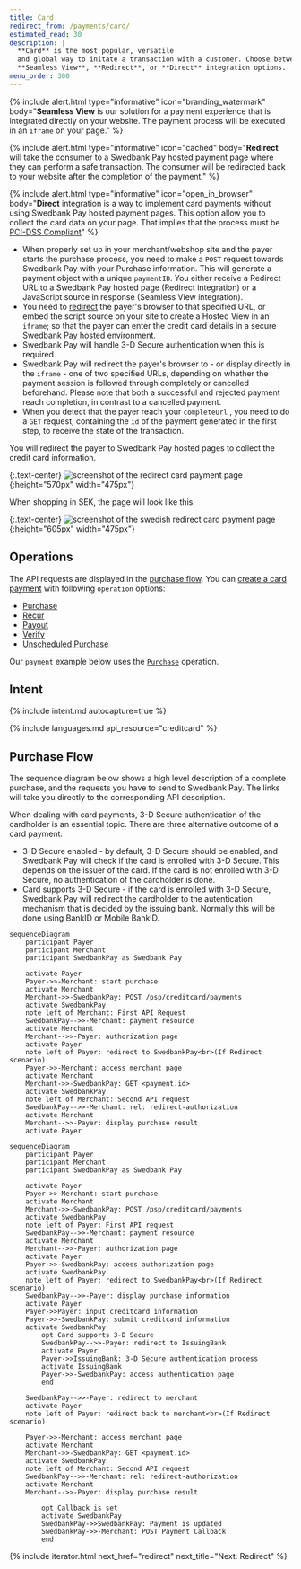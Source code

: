 ```yaml
---
title: Card 
redirect_from: /payments/card/
estimated_read: 30
description: |
  **Card** is the most popular, versatile
  and global way to initate a transaction with a customer. Choose between our
  **Seamless View**, **Redirect**, or **Direct** integration options.
menu_order: 300
---
```


{% include alert.html type="informative"
                      icon="branding_watermark"
                      body="**Seamless View** is our solution for a payment
                      experience that is integrated directly on your website.
                      The payment process will be executed in an `iframe` on
                      your page." %}

{% include alert.html type="informative"
                      icon="cached"
                      body="**Redirect** will take the consumer to a Swedbank
                      Pay hosted payment page where they can perform a safe
                      transaction. The consumer will be redirected back to your
                      website after the completion of the payment." %}

{% include alert.html type="informative"
                      icon="open_in_browser"
                      body="**Direct** integration is a way to implement card
                      payments without using Swedbank Pay hosted payment pages.
                      This option allow you to collect the card data on your
                      page. That implies that the process must be [PCI-DSS
                      Compliant](https://www.pcisecuritystandards.org/)" %}

*   When properly set up in your merchant/webshop site and the payer starts the
  purchase process, you need to make a `POST` request towards Swedbank Pay with
  your Purchase information. This will generate a payment object with a unique
  `paymentID`. You either receive a Redirect URL to a Swedbank Pay hosted
  page (Redirect integration) or a JavaScript source in response (Seamless View
  integration).
*   You need to [redirect][redirect] the payer's browser to that specified URL,
    or embed the script source on your site to create a Hosted View in an
    `iframe`; so that the payer can enter the credit card details in a secure
    Swedbank Pay hosted environment.
*   Swedbank Pay will handle 3-D Secure authentication when this is required.
*   Swedbank Pay will redirect the payer's browser to - or display directly in
    the `iframe` - one of two specified URLs, depending on whether the payment
    session is followed through completely or cancelled beforehand. Please note
    that both a successful and rejected payment reach completion, in contrast to
    a cancelled payment.
*   When you detect that the payer reach your `completeUrl` , you need to do a
  `GET` request, containing the `id` of the payment generated in the first step,
  to receive the state of the transaction.

You will redirect the payer to Swedbank Pay hosted pages to collect the credit
card information.

{:.text-center}
![screenshot of the redirect card payment page][card-payment]{:height="570px" width="475px"}

When shopping in SEK, the page will look like this.

{:.text-center}
![screenshot of the swedish redirect card payment page][swedish-card-payment]{:height="605px" width="475px"}


## Operations

The API requests are displayed in the [purchase flow][purchase].
You can [create a card payment][create-payment] with following `operation`
options:

*   [Purchase][purchase]
*   [Recur][recur]
*   [Payout][payout]
*   [Verify][verify]
*   [Unscheduled Purchase][unscheduled-purchase]

Our `payment` example below uses the [`Purchase`][purchase] operation.

## Intent

{% include intent.md autocapture=true %}

{% include languages.md api_resource="creditcard" %}

## Purchase Flow

The sequence diagram below shows a high level description of a complete
purchase, and the requests you have to send to Swedbank Pay. The links will
take you directly to the corresponding API description.

When dealing with card payments, 3-D Secure authentication of the
cardholder is an essential topic. There are three alternative outcome of a
card payment:

*   3-D Secure enabled - by default, 3-D Secure should be enabled, and Swedbank
    Pay will check if the card is enrolled with 3-D Secure. This depends on the
    issuer of the card. If the card is not enrolled with 3-D Secure, no
    authentication of the cardholder is done.
*   Card supports 3-D Secure - if the card is enrolled with 3-D Secure, Swedbank
    Pay will redirect the cardholder to the autentication mechanism that is
    decided by the issuing bank. Normally this will be done using BankID or
    Mobile BankID.

```mermaid
sequenceDiagram
    participant Payer
    participant Merchant
    participant SwedbankPay as Swedbank Pay

    activate Payer
    Payer->>-Merchant: start purchase
    activate Merchant
    Merchant->>-SwedbankPay: POST /psp/creditcard/payments
    activate SwedbankPay
    note left of Merchant: First API Request
    SwedbankPay-->>-Merchant: payment resource
    activate Merchant
    Merchant-->>-Payer: authorization page
    activate Payer
    note left of Payer: redirect to SwedbankPay<br>(If Redirect scenario)
    Payer->>-Merchant: access merchant page
    activate Merchant
    Merchant->>-SwedbankPay: GET <payment.id>
    activate SwedbankPay
    note left of Merchant: Second API request
    SwedbankPay-->>-Merchant: rel: redirect-authorization
    activate Merchant
    Merchant-->>-Payer: display purchase result
    activate Payer
```

```mermaid
sequenceDiagram
    participant Payer
    participant Merchant
    participant SwedbankPay as Swedbank Pay

    activate Payer
    Payer->>-Merchant: start purchase
    activate Merchant
    Merchant->>-SwedbankPay: POST /psp/creditcard/payments
    activate SwedbankPay
    note left of Payer: First API request
    SwedbankPay-->>-Merchant: payment resource
    activate Merchant
    Merchant-->>-Payer: authorization page
    activate Payer
    Payer->>-SwedbankPay: access authorization page
    activate SwedbankPay
    note left of Payer: redirect to SwedbankPay<br>(If Redirect scenario)
    SwedbankPay-->>-Payer: display purchase information
    activate Payer
    Payer->>Payer: input creditcard information
    Payer->>-SwedbankPay: submit creditcard information
    activate SwedbankPay
        opt Card supports 3-D Secure
        SwedbankPay-->>-Payer: redirect to IssuingBank
        activate Payer
        Payer->>IssuingBank: 3-D Secure authentication process
        activate IssuingBank
        Payer->>-SwedbankPay: access authentication page
        end

    SwedbankPay-->>-Payer: redirect to merchant
    activate Payer
    note left of Payer: redirect back to merchant<br>(If Redirect scenario)

    Payer->>-Merchant: access merchant page
    activate Merchant
    Merchant->>-SwedbankPay: GET <payment.id>
    activate SwedbankPay
    note left of Merchant: Second API request
    SwedbankPay-->>-Merchant: rel: redirect-authorization
    activate Merchant
    Merchant-->>-Payer: display purchase result

        opt Callback is set
        activate SwedbankPay
        SwedbankPay->>SwedbankPay: Payment is updated
        SwedbankPay->>-Merchant: POST Payment Callback
        end
```

{% include iterator.html  next_href="redirect" next_title="Next: Redirect" %}

[card-payment]: /assets/img/payments/card-payment.png
[swedish-card-payment]: /assets/img/payments/swedish-card-payment.png
[cancel]: /payment-instruments/card/after-payment#cancellations
[capture]: /payment-instruments/card/capture
[redirect]: /payment-instruments/card/redirect
[create-payment]: /payment-instruments/card/other-features#create-payment
[purchase]: /payment-instruments/card/other-features#purchase
[recur]: /payment-instruments/card/other-features#recur
[payout]: /payment-instruments/card/other-features#payout
[verify]: /payment-instruments/card/other-features#verify
[unscheduled-purchase]: /payment-instruments/card/other-features#unscheduled-purchase
